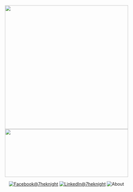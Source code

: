 <h1 align=center> </h1>
<p align=center>
  <kbd><img width=400 src="https://github-readme-stats.vercel.app/api?username=7heknight&bg_color=00000000&text_color=58a6ff&hide_border=true&disable_animations=true&include_all_commits=true"><img height=155 width=400 src="https://github-readme-stats.vercel.app/api/top-langs/?username=7heknight&layout=compact&langs_count=10&bg_color=00000000&text_color=58a6ff&hide_border=true&disable_animations=true&card_width=485&line_height=35" /></kbd>
</p>

<p align=center>
<a href="https://www.facebook.com/7heknight"><img src="https://img.shields.io/badge/Facebook--_.svg?style=social&logo=facebook" alt="Facebook@7heknight"></a>
<a href="https://www.linkedin.com/in/7heknight"><img src="https://img.shields.io/badge/LinkedIn--_.svg?style=social&logo=linkedin" alt="LinkedIn@7heknight"></a>
<a kref=alert('Kiếm cái giề')><img src="https://img.shields.io/badge/About--_.svg?style=about" alt="About"></a>
</p>
